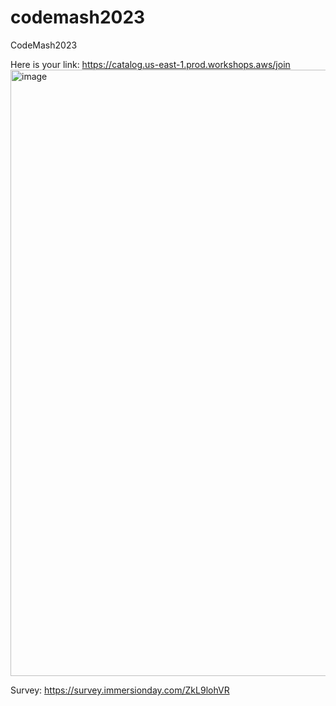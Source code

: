 # codemash2023
CodeMash2023

Here is your link:
https://catalog.us-east-1.prod.workshops.aws/join<img width="970" alt="image" src="https://user-images.githubusercontent.com/14860321/211469258-e6a6260b-9697-4329-b7c8-ee7f32e425e3.png">


Survey: https://survey.immersionday.com/ZkL9lohVR
